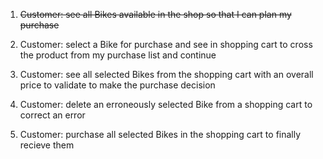 1. ~~Customer: see all Bikes available in the shop so that I can plan my purchase~~

2. Customer: select a Bike for purchase and see in shopping cart to cross the product from my purchase list and continue

3. Customer: see all selected Bikes from the shopping cart with an overall price to validate to make the purchase decision

4. Customer: delete an erroneously selected Bike from a shopping cart to correct an error

5. Customer: purchase all selected Bikes in the shopping cart to finally recieve them
